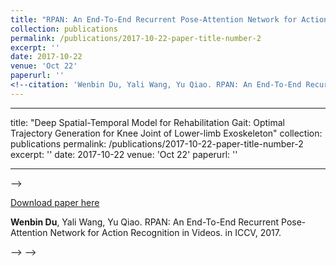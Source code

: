 ```yaml
---
title: "RPAN: An End-To-End Recurrent Pose-Attention Network for Action Recognition in Videos"
collection: publications
permalink: /publications/2017-10-22-paper-title-number-2
excerpt: ''
date: 2017-10-22
venue: 'Oct 22'
paperurl: ''
<!--citation: 'Wenbin Du, Yali Wang, Yu Qiao. RPAN: An End-To-End Recurrent Pose-Attention Network for Action Recognition in Videos. in ICCV, 2017.'-->
---
```




---
title: "Deep Spatial-Temporal Model for Rehabilitation Gait: Optimal Trajectory Generation for Knee Joint of Lower-limb Exoskeleton"
collection: publications
permalink: /publications/2017-10-22-paper-title-number-2
excerpt: ''
date: 2017-10-22
venue: 'Oct 22'
paperurl: ''
<!--citation: 'Wenbin Du, Yali Wang, Yu Qiao. RPAN: An End-To-End Recurrent Pose-Attention Network for Action Recognition in Videos. in ICCV, 2017.'-->
---




<!--title: "ttt Recurrent Spatial-Temporal Attention Network for Action Recognition in Videos"-->
<!--collection: publications-->
<!--permalink: /publications/2017-10-22-paper-title-number-2-->
<!--<!--permalink: /publications/2017-09-18-paper-title-number-1-->-->
<!--excerpt: ''-->
<!--date: 2017-09-18-->
<!--venue: 'Sep 18'-->
<!--paperurl: ''-->
<!------->
[Download paper here](http://lanlianhuaer.github.io/files/Du_RPAN.pdf)

**Wenbin Du**, Yali Wang, Yu Qiao. RPAN: An End-To-End Recurrent Pose-Attention Network for Action Recognition in Videos. in ICCV, 2017.

<!------->

<!--<!--citation: 'Wenbin Du, Yali Wang, Yu Qiao. Recurrent Spatial-Temporal Attention Network for Action Recognition in Videos, in TIP 2017.-->-->
<!------->

<!--<!--[Download paper here](http://lanlianhuaer.github.io/files/Du_RPAN.pdf)-->-->

<!--**Wenbin Du**, Yali Wang, Yu Qiao. Recurrent Spatial-Temporal Attention Network for Action Recognition in Videos, in TIP 2017.(accept with  mandatory minor revisions)-->